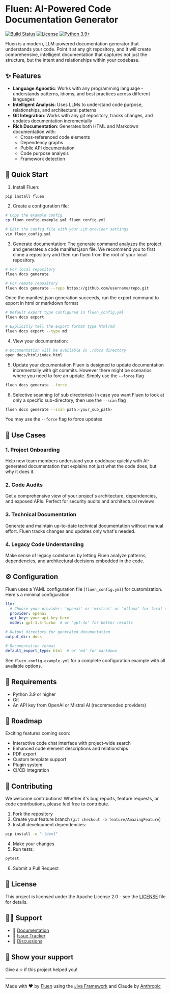 # Fluen: AI-Powered Code Documentation Generator

[![Build Status](https://github.com/Fluen-io/fluen-core/actions/workflows/build.yml/badge.svg)](https://github.com/Fluen-io/fluen-core/actions)
[![License](https://img.shields.io/badge/License-Apache_2.0-blue.svg)](https://opensource.org/licenses/Apache-2.0)
[![Python 3.9+](https://img.shields.io/badge/python-3.9+-blue.svg)](https://www.python.org/downloads/)

Fluen is a modern, LLM-powered documentation generator that understands your code. Point it at any git repository, and it will create comprehensive, intelligent documentation that captures not just the structure, but the intent and relationships within your codebase.

## ✨ Features

- **Language Agnostic**: Works with any programming language - understands patterns, idioms, and best practices across different languages
- **Intelligent Analysis**: Uses LLMs to understand code purpose, relationships, and architectural patterns
- **Git Integration**: Works with any git repository, tracks changes, and updates documentation incrementally
- **Rich Documentation**: Generates both HTML and Markdown documentation with:
  - Cross-referenced code elements
  - Dependency graphs
  - Public API documentation
  - Code purpose analysis
  - Framework detection

## 🚀 Quick Start

1. Install Fluen:
```bash
pip install fluen
```

2. Create a configuration file:
```bash
# Copy the example config
cp fluen_config.example.yml fluen_config.yml

# Edit the config file with your LLM provider settings
vim fluen_config.yml
```

3. Generate documentation:
The generate command analyzes the project and generates a code manifest.json file. We recommend you to first clone a repository and then run fluen from the root of your local repository.

```bash
# For local repository
fluen docs generate

# For remote repository
fluen docs generate --repo https://github.com/username/repo.git
```

Once the manifest.json generation succeeds, run the export command to export in html or markdown format

```bash
# Default export type configured in fluen_config.yml
fluen docs export

# Explicitly tell the export format type html/md
fluen docs export --type md
```

4. View your documentation:
```bash
# Documentation will be available in ./docs directory
open docs/html/index.html
```

5. Update your documentation
Fluen is designed to update documentation incrementally with git commits. However there might be scenarios where you need to fore an update. Simply use the `--force` flag
```bash
fluen docs generate --force
```

6. Selective scanning (of sub directories)
In case you want Fluen to look at only a specific sub-directory, then use the `--scan` flag
```bash
fluen docs generate --scan path:<your_sub_path>
```
You may use the `--force` flag to force updates
## 📖 Use Cases

### 1. Project Onboarding
Help new team members understand your codebase quickly with AI-generated documentation that explains not just what the code does, but why it does it.

### 2. Code Audits
Get a comprehensive view of your project's architecture, dependencies, and exposed APIs. Perfect for security audits and architectural reviews.

### 3. Technical Documentation
Generate and maintain up-to-date technical documentation without manual effort. Fluen tracks changes and updates only what's needed.

### 4. Legacy Code Understanding
Make sense of legacy codebases by letting Fluen analyze patterns, dependencies, and architectural decisions embedded in the code.

## ⚙️ Configuration

Fluen uses a YAML configuration file (`fluen_config.yml`) for customization. Here's a minimal configuration:

```yaml
llm:
  # Choose your provider: 'openai' or 'mistral' or 'ollama' for local use
  provider: openai
  api_key: your-api-key-here
  model: gpt-3.5-turbo  # or 'gpt-4o' for better results

# Output directory for generated documentation
output_dir: docs

# Documentation format
default_export_type: html  # or 'md' for markdown
```

See `fluen_config.example.yml` for a complete configuration example with all available options.

## 🔧 Requirements

- Python 3.9 or higher
- Git
- An API key from OpenAI or Mistral AI (recommended providers)

## 🚧 Roadmap

Exciting features coming soon:
- Interactive code chat interface with project-wide search
- Enhanced code element descriptions and relationships
- PDF export
- Custom template support
- Plugin system
- CI/CD integration

## 🤝 Contributing

We welcome contributions! Whether it's bug reports, feature requests, or code contributions, please feel free to contribute.

1. Fork the repository
2. Create your feature branch (`git checkout -b feature/AmazingFeature`)
3. Install development dependencies:
```bash
pip install -e ".[dev]"
```
4. Make your changes
5. Run tests:
```bash
pytest
```
6. Submit a Pull Request

## 📄 License

This project is licensed under the Apache License 2.0 - see the [LICENSE](LICENSE) file for details.

## 🙋‍♂️ Support

- 📄 [Documentation](https://github.com/Fluen-io/fluen-core/wiki)
- 🐛 [Issue Tracker](https://github.com/Fluen-io/fluen-core/issues)
- 💬 [Discussions](https://github.com/Fluen-io/fluen-core/discussions)

## 🌟 Show your support

Give a ⭐️ if this project helped you!

---
Made with ❤️ by [Fluen](https://github.com/Fluen-io) using the [Jiva Framework](https://github.com/KarmaloopAI/Jiva) and Claude by [Anthropic](https://www.anthropic.com/)